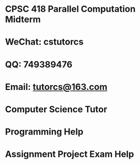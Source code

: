 # CPSC 418 Parallel Computation Midterm
# WeChat: cstutorcs

# QQ: 749389476

# Email: tutorcs@163.com

# Computer Science Tutor

# Programming Help

# Assignment Project Exam Help
